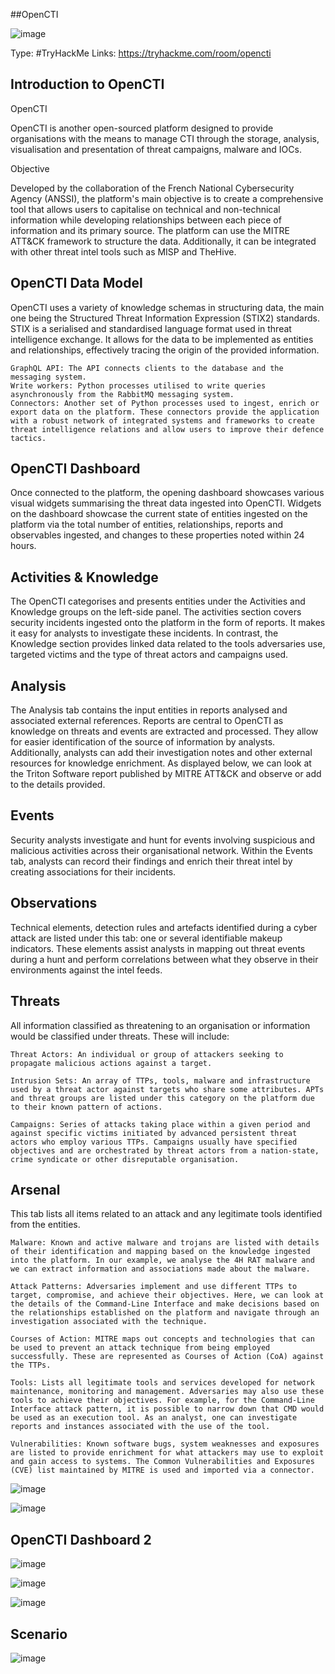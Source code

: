 ##OpenCTI


![image](https://github.com/ItWozNotMe/itwoznotme.github.io/assets/74746341/b78c1e80-9330-4af5-af20-30c266653a7e)

Type: #TryHackMe
Links: https://tryhackme.com/room/opencti

## Introduction to OpenCTI

OpenCTI

OpenCTI is another open-sourced platform designed to provide organisations with the means to manage CTI through the storage, analysis, visualisation and presentation of threat campaigns, malware and IOCs.

Objective

Developed by the collaboration of the French National Cybersecurity Agency (ANSSI), the platform's main objective is to create a comprehensive tool that allows users to capitalise on technical and non-technical information while developing relationships between each piece of information and its primary source. The platform can use the MITRE ATT&CK framework to structure the data. Additionally, it can be integrated with other threat intel tools such as MISP and TheHive. 

## OpenCTI Data Model

OpenCTI uses a variety of knowledge schemas in structuring data, the main one being the Structured Threat Information Expression (STIX2) standards. STIX is a serialised and standardised language format used in threat intelligence exchange. It allows for the data to be implemented as entities and relationships, effectively tracing the origin of the provided information.


    GraphQL API: The API connects clients to the database and the messaging system.
    Write workers: Python processes utilised to write queries asynchronously from the RabbitMQ messaging system.
    Connectors: Another set of Python processes used to ingest, enrich or export data on the platform. These connectors provide the application with a robust network of integrated systems and frameworks to create threat intelligence relations and allow users to improve their defence tactics.

## OpenCTI Dashboard

Once connected to the platform, the opening dashboard showcases various visual widgets summarising the threat data ingested into OpenCTI. Widgets on the dashboard showcase the current state of entities ingested on the platform via the total number of entities, relationships, reports and observables ingested, and changes to these properties noted within 24 hours.

## Activities & Knowledge

The OpenCTI categorises and presents entities under the Activities and Knowledge groups on the left-side panel. The activities section covers security incidents ingested onto the platform in the form of reports. It makes it easy for analysts to investigate these incidents. In contrast, the Knowledge section provides linked data related to the tools adversaries use, targeted victims and the type of threat actors and campaigns used.

## Analysis

The Analysis tab contains the input entities in reports analysed and associated external references. Reports are central to OpenCTI as knowledge on threats and events are extracted and processed. They allow for easier identification of the source of information by analysts. Additionally, analysts can add their investigation notes and other external resources for knowledge enrichment. As displayed below, we can look at the Triton Software report published by MITRE ATT&CK and observe or add to the details provided.

## Events

Security analysts investigate and hunt for events involving suspicious and malicious activities across their organisational network. Within the Events tab, analysts can record their findings and enrich their threat intel by creating associations for their incidents.

## Observations

Technical elements, detection rules and artefacts identified during a cyber attack are listed under this tab: one or several identifiable makeup indicators. These elements assist analysts in mapping out threat events during a hunt and perform correlations between what they observe in their environments against the intel feeds. 

## Threats

All information classified as threatening to an organisation or information would be classified under threats. These will include:

    Threat Actors: An individual or group of attackers seeking to propagate malicious actions against a target.

    Intrusion Sets: An array of TTPs, tools, malware and infrastructure used by a threat actor against targets who share some attributes. APTs and threat groups are listed under this category on the platform due to their known pattern of actions.

    Campaigns: Series of attacks taking place within a given period and against specific victims initiated by advanced persistent threat actors who employ various TTPs. Campaigns usually have specified objectives and are orchestrated by threat actors from a nation-state, crime syndicate or other disreputable organisation.

## Arsenal

This tab lists all items related to an attack and any legitimate tools identified from the entities.

    Malware: Known and active malware and trojans are listed with details of their identification and mapping based on the knowledge ingested into the platform. In our example, we analyse the 4H RAT malware and we can extract information and associations made about the malware.

    Attack Patterns: Adversaries implement and use different TTPs to target, compromise, and achieve their objectives. Here, we can look at the details of the Command-Line Interface and make decisions based on the relationships established on the platform and navigate through an investigation associated with the technique.

    Courses of Action: MITRE maps out concepts and technologies that can be used to prevent an attack technique from being employed successfully. These are represented as Courses of Action (CoA) against the TTPs.

    Tools: Lists all legitimate tools and services developed for network maintenance, monitoring and management. Adversaries may also use these tools to achieve their objectives. For example, for the Command-Line Interface attack pattern, it is possible to narrow down that CMD would be used as an execution tool. As an analyst, one can investigate reports and instances associated with the use of the tool.

    Vulnerabilities: Known software bugs, system weaknesses and exposures are listed to provide enrichment for what attackers may use to exploit and gain access to systems. The Common Vulnerabilities and Exposures (CVE) list maintained by MITRE is used and imported via a connector.


![image](https://github.com/ItWozNotMe/itwoznotme.github.io/assets/74746341/c8449244-02be-40f8-90c7-8eb5cbfa4ea6)

![image](https://github.com/ItWozNotMe/itwoznotme.github.io/assets/74746341/a2c62ec3-8aa9-42cb-8e75-e52db66bfa65)

## OpenCTI Dashboard 2

![image](https://github.com/ItWozNotMe/itwoznotme.github.io/assets/74746341/e317c2ae-80c6-456c-9db0-89369be554a8)

![image](https://github.com/ItWozNotMe/itwoznotme.github.io/assets/74746341/749034a6-bb35-42d3-828f-9f30ee951766)

![image](https://github.com/ItWozNotMe/itwoznotme.github.io/assets/74746341/a84e242a-6428-4ace-a6e9-2a31911f0db0)

## Scenario

![image](https://github.com/ItWozNotMe/itwoznotme.github.io/assets/74746341/3217ffc9-29cb-4920-b0cc-78db19b615c1)

